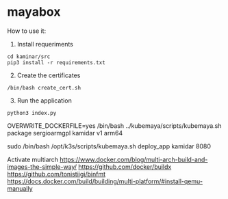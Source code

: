 # mayabox
How to use it:  
1. Install requeriments
```
cd kaminar/src
pip3 install -r requirements.txt
```
2. Create the certificates  
```
/bin/bash create_cert.sh
```
3. Run the application  
```
python3 index.py
```

OVERWRITE_DOCKERFILE=yes /bin/bash ../kubemaya/scripts/kubemaya.sh package sergioarmgpl kamidar v1 arm64

sudo /bin/bash /opt/k3s/scripts/kubemaya.sh deploy_app kamidar 8080

Activate multiarch
https://www.docker.com/blog/multi-arch-build-and-images-the-simple-way/
https://github.com/docker/buildx
https://github.com/tonistiigi/binfmt
https://docs.docker.com/build/building/multi-platform/#install-qemu-manually